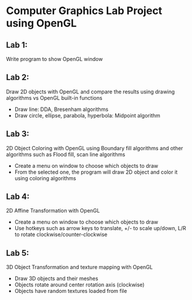# Computer Graphics Lab Project using OpenGL

## Lab 1:
Write program to show OpenGL window

## Lab 2:
Draw 2D objects with OpenGL and compare the results using drawing algorithms vs OpenGL built-in functions
* Draw line: DDA, Bresenham algorithms
* Draw circle, ellipse, parabola, hyperbola: Midpoint algorithm 

## Lab 3: 
2D Object Coloring with OpenGL using Boundary fill algorithms and other algorithms such as Flood fill, scan line algorithms
* Create a menu on window to choose which objects to draw
* From the selected one, the program will draw 2D object and color it using coloring algorithms

## Lab 4: 
2D Affine Transformation with OpenGL
* Create a menu on window to choose which objects to draw
* Use hotkeys such as arrow keys to translate, +/- to scale up/down, L/R to rotate clockwise/counter-clockwise

## Lab 5:
3D Object Transformation and texture mapping with OpenGL
* Draw 3D objects and their meshes
* Objects rotate around center rotation axis (clockwise)
* Objects have random textures loaded from file